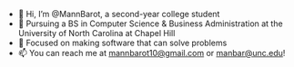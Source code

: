 - 👋 Hi, I’m @MannBarot, a second-year college student
- 👀 Pursuing a BS in Computer Science & Business Administration at the University of North Carolina at Chapel Hill
- 🌱 Focused on making software that can solve problems
- 📫 You can reach me at mannbarot10@gmail.com or manbar@unc.edu!

<!---
MannBarot/MannBarot is a ✨ special ✨ repository because its `README.md` (this file) appears on your GitHub profile.
You can click the Preview link to take a look at your changes.
--->
